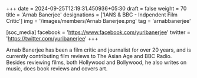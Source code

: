 +++
date = 2024-09-25T12:19:31.450936+05:30
draft = false
weight = 70
title = 'Arnab Banerjee'
designations = ['IANS & BBC - Indpendent Film Critic']
img = '/images/members/Arnab Banerjee.png'
tag = 'arnabbanerjee'

[soc_media]
facebook = 'https://www.facebook.com/yuribanerjee'
twitter = 'https://twitter.com/yuribanerjee'
+++

Arnab Banerjee has been a film critic and journalist for over 20 years, and is currently contributing film reviews to The Asian Age and BBC Radio. Besides reviewing films, both Hollywood and Bollywood, he also writes on music, does book reviews and covers art.
